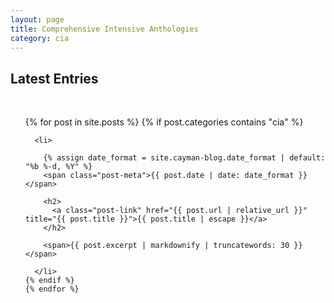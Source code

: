 ```yaml
---
layout: page
title: Comprehensive Intensive Anthologies
category: cia
---
```

<div>

  <h2>Latest Entries</h2>

  <div>&nbsp;</div>

  <ul class="post-list">
    {% for post in site.posts %}
      {% if post.categories contains "cia" %}

      <li>

        {% assign date_format = site.cayman-blog.date_format | default: "%b %-d, %Y" %}
        <span class="post-meta">{{ post.date | date: date_format }}</span>

        <h2>
          <a class="post-link" href="{{ post.url | relative_url }}" title="{{ post.title }}">{{ post.title | escape }}</a>
        </h2>

        <span>{{ post.excerpt | markdownify | truncatewords: 30 }}</span>

      </li>
    {% endif %}
    {% endfor %}

